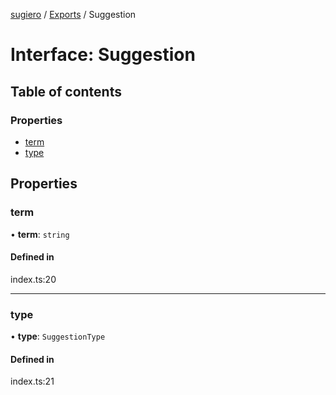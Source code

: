[sugiero](../README.md) / [Exports](../modules.md) / Suggestion

# Interface: Suggestion

## Table of contents

### Properties

- [term](Suggestion.md#term)
- [type](Suggestion.md#type)

## Properties

### term

• **term**: `string`

#### Defined in

index.ts:20

___

### type

• **type**: `SuggestionType`

#### Defined in

index.ts:21
